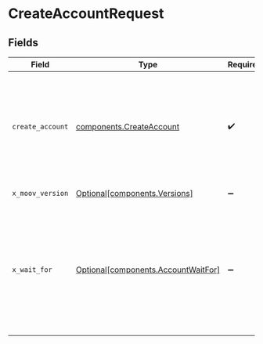 # CreateAccountRequest


## Fields

| Field                                                                                                                       | Type                                                                                                                        | Required                                                                                                                    | Description                                                                                                                 | Example                                                                                                                     |
| --------------------------------------------------------------------------------------------------------------------------- | --------------------------------------------------------------------------------------------------------------------------- | --------------------------------------------------------------------------------------------------------------------------- | --------------------------------------------------------------------------------------------------------------------------- | --------------------------------------------------------------------------------------------------------------------------- |
| `create_account`                                                                                                            | [components.CreateAccount](../../models/components/createaccount.md)                                                        | :heavy_check_mark:                                                                                                          | N/A                                                                                                                         | {<br/>"accountType": "business",<br/>"profile": {<br/>"business": {<br/>"legalBusinessName": "Whole Body Fitness LLC"<br/>}<br/>}<br/>} |
| `x_moov_version`                                                                                                            | [Optional[components.Versions]](../../models/components/versions.md)                                                        | :heavy_minus_sign:                                                                                                          | Specify an API version.                                                                                                     |                                                                                                                             |
| `x_wait_for`                                                                                                                | [Optional[components.AccountWaitFor]](../../models/components/accountwaitfor.md)                                            | :heavy_minus_sign:                                                                                                          | Optional header that indicates whether to wait for the connection to be created before returning from the account creation. |                                                                                                                             |